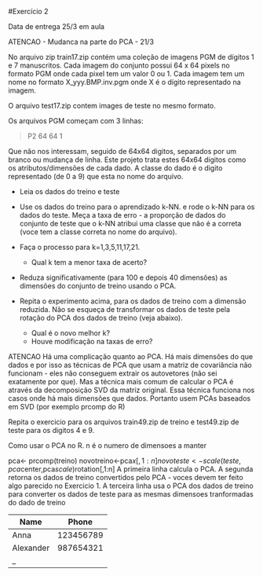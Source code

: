#Exercício 2

Data de entrega 25/3 em aula

ATENCAO - Mudanca na parte do PCA - 21/3

No arquivo zip train17.zip contém uma coleção de imagens PGM de dígitos 1 e 7 manuscritos. Cada imagem do conjunto possui 64 x 64 pixels no formato PGM onde cada pixel tem um valor 0 ou 1. Cada imagem tem um nome no formato X_yyy.BMP.inv.pgm onde X é o dígito representado na imagem.

O arquivo test17.zip contem images de teste no mesmo formato.

Os arquivos PGM começam com 3 linhas:
> P2
> 64 64
> 1

Que não nos interessam, seguido de 64x64 digitos, separados por um branco ou mudança de linha. Este projeto trata estes 64x64 digitos como os atributos/dimensões de cada dado. A classe do dado é o digito representado (de 0 a 9) que esta no nome do arquivo.

 - Leia os dados do treino e teste
 
 - Use os dados do treino para o aprendizado k-NN. e rode o k-NN para os dados do teste. Meça a taxa de erro - a proporção de dados do conjunto de teste que o k-NN atribui uma classe que não é a correta (voce tem a classe correta no nome do arquivo).
 
 - Faça o processo para k=1,3,5,11,17,21.
 	- Qual k tem a menor taxa de acerto?
 
 - Reduza significativamente (para 100 e depois 40 dimensões) as dimensões do conjunto de treino usando o PCA.
 
 - Repita o experimento acima, para os dados de treino com a dimensão reduzida. Não se esqueça de transformar os dados de teste pela rotação do PCA dos dados de treino (veja abaixo).
 	- Qual é o novo melhor k?
 	- Houve modificação na taxas de erro?

ATENCAO Há uma complicação quanto ao PCA. Há mais dimensões do que dados e por isso as técnicas de PCA que usam a matriz de covariância não funcionam - eles não conseguem extrair os autovetores (não sei exatamente por que). Mas a técnica mais comum de calcular o PCA é através da decomposição SVD da matriz original. Essa técnica funciona nos casos onde há mais dimensões que dados. Portanto usem PCAs baseados em SVD (por exemplo prcomp do R)

Repita o exercicio para os arquivos train49.zip de treino e test49.zip de teste para os digitos 4 e 9.


Como usar o PCA no R.
n é o numero de dimensoes a manter

pca<- prcomp(treino)
novotreino<-pca$x[,1:n]
novoteste<-scale(teste,pca$center,pca$scale)%*%pca$rotation[,1:n]
A primeira linha calcula o PCA. A segunda retorna os dados de treino convertidos pelo PCA - voces devem ter feito algo parecido no Exercicio 1. A terceira linha usa o PCA dos dados de treino para converter os dados de teste para as mesmas dimensoes tranformadas do dado de treino

|    Name   |   Phone   |
|-----------|-----------|
| Anna      | 123456789 |
| Alexander | 987654321 |
| _         |           |